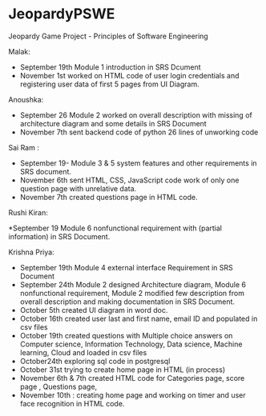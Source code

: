 # JeopardyPSWE
Jeopardy Game Project - Principles of Software Engineering

Malak: 

* September 19th Module 1 introduction in SRS Dcument 
*	November 1st worked on HTML code of user login credentials  and registering user data of first 5 pages from UI Diagram.


Anoushka: 

*	September 26 Module 2 worked on overall description with missing of architecture diagram and some details in SRS Document
* November 7th sent backend code of python 26 lines of unworking code 



Sai Ram : 

*	September 19- Module 3 & 5 system features and other requirements in SRS document.
*	November 6th sent HTML, CSS, JavaScript code work of only one question page with unrelative data.
*	November 7th created questions page in HTML code.


Rushi Kiran: 

*September 19 Module 6 nonfunctional requirement with (partial information) in SRS Document.



Krishna Priya: 

*	September 19th Module 4 external interface Requirement in SRS Document
*	September 24th Module 2 designed Architecture diagram, Module 6 nonfunctional requirement, Module 2 modified few description from overall description and making documentation in SRS Document.
* October 5th created UI diagram in word doc.
*	October 16th created user last and first name, email ID and populated in csv files
*	October 19th created questions with Multiple choice answers on Computer science, Information Technology, Data science, Machine learning, Cloud and loaded in csv files
*	October24th exploring sql code in postgresql
* October 31st trying to create home page in HTML (in process)
* November 6th & 7th created HTML code for Categories page, score page , Questions page,
*	November 10th : creating home page and working on timer and user face recognition in HTML code.



